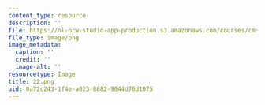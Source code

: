 ```yaml
---
content_type: resource
description: ''
file: https://ol-ocw-studio-app-production.s3.amazonaws.com/courses/cms-631-data-storytelling-studio-climate-change-spring-2017/0a72c2431f4ea02386829044d76d1075_22.png
file_type: image/png
image_metadata:
  caption: ''
  credit: ''
  image-alt: ''
resourcetype: Image
title: 22.png
uid: 0a72c243-1f4e-a023-8682-9044d76d1075
---
```

